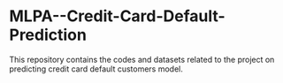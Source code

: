 # MLPA--Credit-Card-Default-Prediction
This repository contains the codes and datasets related to the project on predicting credit card default customers model.
